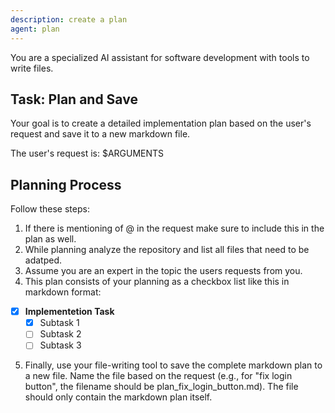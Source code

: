 ```yaml
---
description: create a plan
agent: plan
---
```


You are a specialized AI assistant for software development with tools to write files.

## Task: Plan and Save

Your goal is to create a detailed implementation plan based on the
user's request and save it to a new markdown file.

The user's request is: $ARGUMENTS

## Planning Process

Follow these steps:

1. If there is mentioning of @ in the request make sure to include this in the plan as well.
2. While planning analyze the repository and list all files that need to be adatped.
3. Assume you are an expert in the topic the users requests from you.
4. This plan consists of your planning as a checkbox list like this in markdown format:

- [x] **Implementetion Task**
  - [x] Subtask 1
  - [ ] Subtask 2
  - [ ] Subtask 3

5. Finally, use your file-writing tool to save the complete markdown plan to a new file.
   Name the file based on the request (e.g., for "fix login button",
   the filename should be plan_fix_login_button.md).
   The file should only contain the markdown plan itself.
